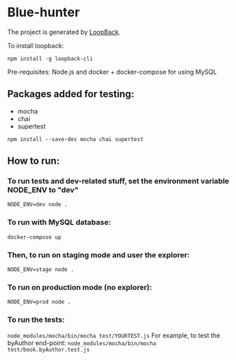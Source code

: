 # Blue-hunter

The project is generated by [LoopBack](http://loopback.io).

To install loopback:

`npm install -g loopback-cli`

Pre-requisites: Node.js and docker + docker-compose for using MySQL

## Packages added for testing:
- mocha
- chai
- supertest

`npm install --save-dev mocha chai supertest`

## How to run:

### To run tests and dev-related stuff, set the environment variable NODE_ENV to "dev"

`NODE_ENV=dev node .`

### To run with MySQL database:

`docker-compose up`

### Then, to run on staging mode and user the explorer:

`NODE_ENV=stage node .`

### To run on production mode (no explorer):

`NODE_ENV=prod node .`

### To run the tests:
`node_modules/mocha/bin/mocha test/YOURTEST.js`
For example, to test the byAuthor end-point:
`node_modules/mocha/bin/mocha test/book.byAuthor.test.js`
